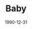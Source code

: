 ---
layout: productions
title: Baby
date: 1990-12-31
approx_date: year
Theatre: Players by the Sea
cast:
- Ensemble: Michael Lipp
crew:
- Director: Michael Lipp
---